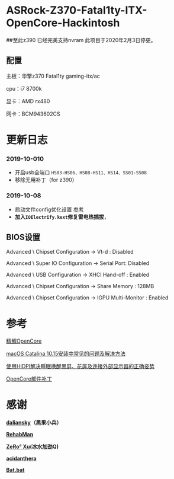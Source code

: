 # ASRock-Z370-Fatal1ty-ITX-OpenCore-Hackintosh

##至此z390 已经完美支持nvram 此项目于2020年2月3日停更。

## 配置

主板：华擎z370 Fatal1ty gaming-itx/ac

cpu：i7 8700k

显卡：AMD rx480

网卡：BCM943602CS


# 更新日志

### 2019-10-010
* 开启usb全端口
`HS03-HS06、HS08-HS11、HS14、SS01-SS08`
* 移除无用补丁（for z390）

### 2019-10-08
* 启动文件config优化设置 [参考](https://insanelymacdiscord.github.io/Getting-Started-With-OpenCore/)
* **加入`IOElectrify.kext`修复雷电热插拔**，


## BIOS设置

Advanced \ Chipset Configuration → Vt-d : Disabled

Advanced \ Super IO Configuration → Serial Port: Disabled

Advanced \ USB Configuration → XHCI Hand-off : Enabled

Advanced \ Chipset Configuration → Share Memory : 128MB

Advanced \ Chipset Configuration → IGPU Multi-Monitor : Enabled


# 参考
[精解OpenCore](https://blog.daliansky.net/OpenCore-BootLoader.html)

[macOS Catalina 10.15安装中常见的问题及解决方法](https://blog.daliansky.net/Common-problems-and-solutions-in-macOS-Catalina-10.15-installation.html)

[使用HIDPI解决睡眠唤醒黑屏、花屏及连接外部显示器的正确姿势](https://blog.daliansky.net/Use-HIDPI-to-solve-sleep-wake-up-black-screen,-Huaping-and-connect-the-external-monitor-the-correct-posture.html)

[OpenCore部件补丁](https://github.com/daliansky/OC-little)


# 感谢
**[daliansky](https://github.com/daliansky)（黑果小兵）**

**[RehabMan](https://bitbucket.org/RehabMan/)**

**[ZeRo° Xu](https://github.com/xzhih)(冰水加劲Q)**

**[acidanthera](https://github.com/acidanthera/OpenCorePkg)**

**[Bat.bat](https://github.com/williambj1)**
